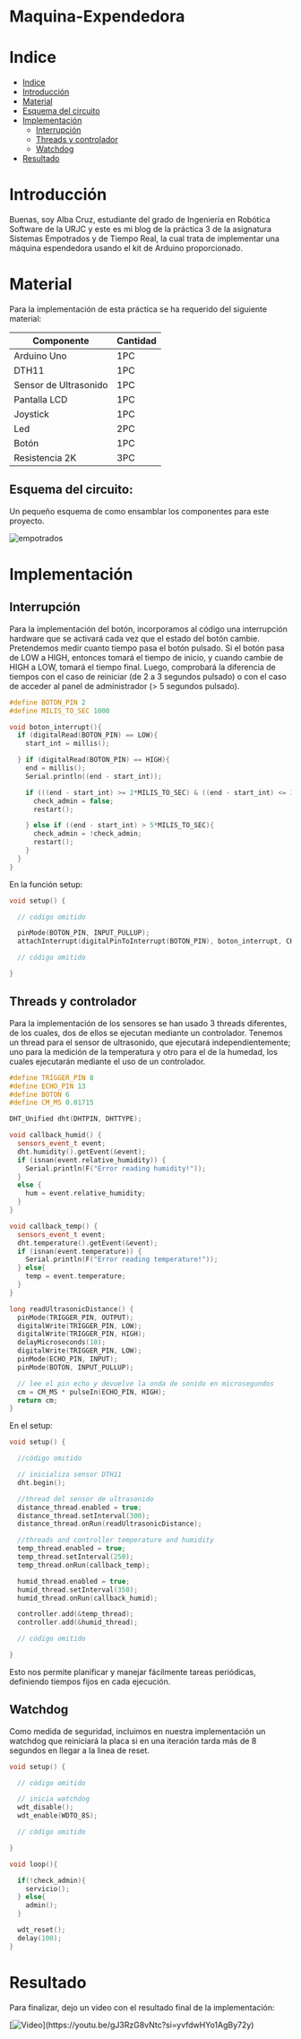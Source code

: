 # Maquina-Expendedora

# Indice
* [Indice][ind]
* [Introducción][int]
* [Material][material]
* [Esquema del circuito][esq]
* [Implementación][imp]
  * [Interrupción][int]
  * [Threads y controlador][tc]
  * [Watchdog][wd]
* [Resultado][res]

[ind]: https://github.com/acruzr2021/Maquina-Expendedora/blob/main/README.md#indice
[int]: https://github.com/acruzr2021/Maquina-Expendedora/blob/main/README.md#introducci%C3%B3n
[material]: https://github.com/acruzr2021/Maquina-Expendedora/blob/main/README.md#material
[esq]: https://github.com/acruzr2021/Maquina-Expendedora/blob/main/README.md#esquema-del-circuito
[imp]: https://github.com/acruzr2021/Maquina-Expendedora#implementaci%C3%B3n
[int]: https://github.com/acruzr2021/Maquina-Expendedora#interrupci%C3%B3n
[tc]: https://github.com/acruzr2021/Maquina-Expendedora#threads-y-controlador
[wd]: https://github.com/acruzr2021/Maquina-Expendedora#watchdog
[res]: https://github.com/acruzr2021/Maquina-Expendedora#resultado



# Introducción

Buenas, soy Alba Cruz, estudiante del grado de Ingeniería en Robótica Software de la URJC y este es mi blog de la práctica 3 de la asignatura Sistemas Empotrados y de Tiempo Real, la cual trata de implementar una máquina espendedora usando el kit de Arduino proporcionado.

# Material

Para la implementación de esta práctica se ha requerido del siguiente material:

| Componente  | Cantidad |
| ------------- | ------------- |
| Arduino Uno  | 1PC |
| DTH11 | 1PC  |
| Sensor de Ultrasonido | 1PC |
| Pantalla LCD | 1PC |
| Joystick | 1PC |
| Led | 2PC |
| Botón | 1PC |
| Resistencia 2K | 3PC |


## Esquema del circuito:

Un pequeño esquema de como ensamblar los componentes para este proyecto.

![empotrados](https://github.com/acruzr2021/Maquina-Expendedora/assets/92941137/30b4c13d-0b6b-48eb-a249-2debfc443dde)

# Implementación

## Interrupción

Para la implementación del botón, incorporamos al código una interrupción hardware que se activará cada vez que el estado del botón cambie. Pretendemos medir cuanto tiempo pasa el botón pulsado. Si el botón pasa de LOW a HIGH, entonces tomará el tiempo de inicio, y cuando cambie de HIGH a LOW, tomará el tiempo final. Luego, comprobará la diferencia de tiempos con el caso de reiniciar (de 2 a 3 segundos pulsado) o con el caso de acceder al panel de administrador (> 5 segundos pulsado).

```cpp
#define BOTON_PIN 2
#define MILIS_TO_SEC 1000

void boton_interrupt(){ 
  if (digitalRead(BOTON_PIN) == LOW){
    start_int = millis();

  } if (digitalRead(BOTON_PIN) == HIGH){
    end = millis();
    Serial.println((end - start_int));

    if (((end - start_int) >= 2*MILIS_TO_SEC) & ((end - start_int) <= 3*MILIS_TO_SEC)){
      check_admin = false;
      restart();

    } else if ((end - start_int) > 5*MILIS_TO_SEC){
      check_admin = !check_admin;
      restart();
    }
  }
}
```

En la función setup:

```cpp
void setup() {

  // código omitido

  pinMode(BOTON_PIN, INPUT_PULLUP);
  attachInterrupt(digitalPinToInterrupt(BOTON_PIN), boton_interrupt, CHANGE);

  // código omitido

}
```

## Threads y controlador

Para la implementación de los sensores se han usado 3 threads diferentes, de los cuales, dos de ellos se ejecutan mediante un controlador.
Tenemos un thread para el sensor de ultrasonido, que ejecutará independientemente; uno para la medición de la temperatura y otro para el de la humedad, los cuales ejecutarán mediante el uso de un controlador.

```cpp
#define TRIGGER_PIN 8
#define ECHO_PIN 13
#define BOTON 6
#define CM_MS 0.01715

DHT_Unified dht(DHTPIN, DHTTYPE);

void callback_humid() {
  sensors_event_t event;
  dht.humidity().getEvent(&event);
  if (isnan(event.relative_humidity)) {
    Serial.println(F("Error reading humidity!"));
  }
  else {
    hum = event.relative_humidity;
  }
}

void callback_temp() {
  sensors_event_t event;
  dht.temperature().getEvent(&event);
  if (isnan(event.temperature)) {
    Serial.println(F("Error reading temperature!"));
  } else{
    temp = event.temperature;
  }
}

long readUltrasonicDistance() {
  pinMode(TRIGGER_PIN, OUTPUT);
  digitalWrite(TRIGGER_PIN, LOW);
  digitalWrite(TRIGGER_PIN, HIGH);
  delayMicroseconds(10);
  digitalWrite(TRIGGER_PIN, LOW);
  pinMode(ECHO_PIN, INPUT);
  pinMode(BOTON, INPUT_PULLUP);

  // lee el pin echo y devuelve la onda de sonido en microsegundos
  cm = CM_MS * pulseIn(ECHO_PIN, HIGH);
  return cm;
}
```

En el setup:
```cpp
void setup() {

  //código omitido

  // inicializa sensor DTH11
  dht.begin();

  //thread del sensor de ultrasonido
  distance_thread.enabled = true;
  distance_thread.setInterval(300);  
  distance_thread.onRun(readUltrasonicDistance);

  //threads and controller temperature and humidity
  temp_thread.enabled = true;
  temp_thread.setInterval(250);
  temp_thread.onRun(callback_temp);

  humid_thread.enabled = true;
  humid_thread.setInterval(350);
  humid_thread.onRun(callback_humid);

  controller.add(&temp_thread);
  controller.add(&humid_thread);

  // código omitido

}
```

Esto nos permite planificar y manejar fácilmente tareas periódicas, definiendo tiempos fijos en cada ejecución.


## Watchdog

Como medida de seguridad, incluimos en nuestra implementación un watchdog que reiniciará la placa si en una iteración tarda más de 8 segundos en llegar a la linea de reset.

```cpp
void setup() {

  // código omitido

  // inicia watchdog
  wdt_disable();
  wdt_enable(WDTO_8S);

  // código omitido

}

void loop(){

  if(!check_admin){
    servicio();
  } else{
    admin();
  }

  wdt_reset();
  delay(100);
}
```

# Resultado

Para finalizar, dejo un video con el resultado final de la implementación:

[![Video]([https://github.com/acruzr2021/Maquina-Expendedora/blob/main/WhatsApp%20Image%202023-12-03%20at%2020.19.29.jpeg](https://github.com/acruzr2021/Maquina-Expendedora/blob/main/Screenshot%20from%202023-12-03%2020-34-27.png)https://github.com/acruzr2021/Maquina-Expendedora/blob/main/Screenshot%20from%202023-12-03%2020-34-27.png)](https://youtu.be/gJ3RzG8vNtc?si=yvfdwHYo1AgBy72y)





